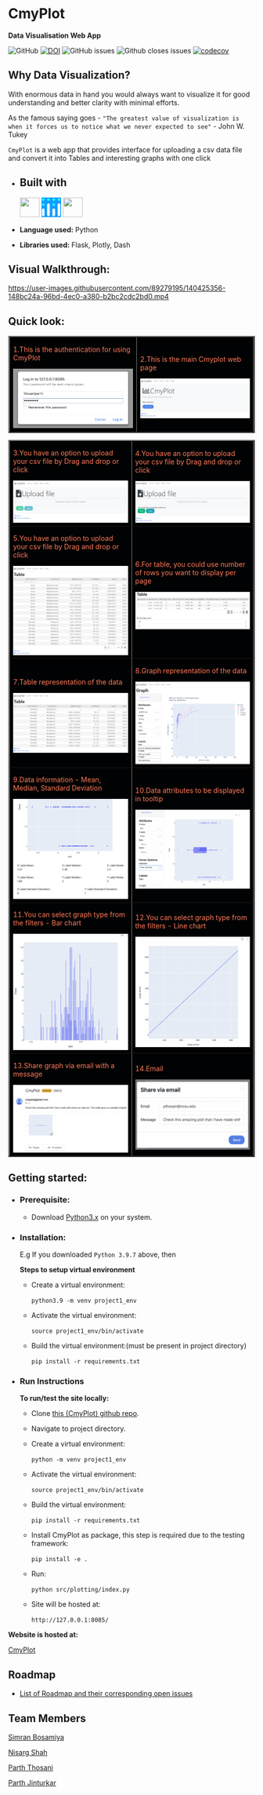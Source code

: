# CmyPlot  
**Data Visualisation Web App** 


![GitHub](https://img.shields.io/github/license/thosaniparth/Cmyplot)
[![DOI](https://zenodo.org/badge/418669581.svg)](https://zenodo.org/badge/latestdoi/418669581)
![GitHub issues](https://img.shields.io/github/issues-raw/thosaniparth/Cmyplot)
![Github closes issues](https://img.shields.io/github/issues-closed-raw/thosaniparth/Cmyplot)
[![codecov](https://codecov.io/gh/thosaniparth/CmyPlot/branch/main/graph/badge.svg?token=MFMBV2TFF3)](https://codecov.io/gh/thosaniparth/CmyPlot)

## Why Data Visualization?

With enormous data in hand you would always want to visualize it for good understanding and better clarity with minimal efforts. 

As the famous saying goes - `"The greatest value of visualization is when it forces us to notice what we never expected to see"` - John W. Tukey

`CmyPlot` is a web app that provides interface for uploading a csv data file and convert it into Tables and interesting graphs with one click

- ## Built with

  <img src="https://cdn.jsdelivr.net/gh/devicons/devicon/icons/python/python-original.svg" width="40" height="40" />
  <img src="docs/images/custom_icons/plotly_icon.png" width="40" height="40"/>
  <img src = "https://cdn.jsdelivr.net/gh/devicons/devicon/icons/flask/flask-original.svg" width="40" height="40"/>

- **Language used:** Python
- **Libraries used:** Flask, Plotly, Dash
## Visual Walkthrough:

https://user-images.githubusercontent.com/89279195/140425356-148bc24a-96bd-4ec0-a380-b2bc2cdc2bd0.mp4


## Quick look:

<table border="2" bordercolorlight="#b9dcff" bordercolordark="#006fdd">

  <tr style="background: #010203 ">
    <td valign="left"> 
      <p style="color: #FF7A59"> 1.This is the authentication for using CmyPlot 
      </p>
      <a href="./docs/images/authentication_usr_pwd.png"> 
        <img src="./docs/images/authentication_usr_pwd.png" >      
      </a>
    </td>
    <td valign="left"> 
      <p style="color: #FF7A59"> 2.This is the main Cmyplot web page
      </p>
      <a href="./docs/images/home_page.png">
        <img src="./docs/images/home_page.png"> 
      </a>
    </td>
  </tr>

<table border="2" bordercolorlight="#b9dcff" bordercolordark="#006fdd">

  <tr style="background: #010203 ">
    <td valign="left"> 
      <p style="color: #FF7A59"> 3.You have an option to upload your csv file 
        by Drag and drop or click 
      </p>
      <a href="./docs/images/pre_upload.png"> 
        <img src="./docs/images/pre_upload.png" >      
      </a>
    </td>
    <td valign="left"> 
      <p style="color: #FF7A59"> 4.You have an option to upload your csv file 
        by Drag and drop or click
      </p>
      <a href="./docs/images/post_upload.png">
        <img src="./docs/images/post_upload.png"> 
      </a>
    </td>
  </tr>
  
  <tr style="background: #010203;"> 
    <td valign="left">
      <p style="color: #FF7A59"> 5.You have an option to upload your csv file 
        by Drag and drop or click
      </p>  
      <a href="./docs/images/table.png">
        <img src="./docs/images/table.png">    
      </a>
    </td>
    <td valign="left"> 
      <p style="color: #FF7A59"> 6.For table, you could use 
      number of rows you want to display per page
      </p>
      <a href="./docs/images/row_count_table.png">
        <img src="./docs/images/row_count_table.png">          
      </a>
    </td>

  </tr> 
  
  <tr style="background: #010203;"> 
    <td valign="left">
     <p style="color: #FF7A59"> 7.Table representation of the data
      </p>
     <a href="./docs/images/table_filtered.png">
        <img src="./docs/images/table_filtered.png"> 
      </a> 
    </td> 
    <td valign="left">
     <p style="color: #FF7A59"> 8.Graph representation of the data
      </p>
     <a href="./docs/images/graph_filled.png">
        <img src="./docs/images/graph_filled.png"> 
      </a> 
    </td> 
  </tr> 
  
  <tr style="background: #010203;"> 
    <td valign="left">
     <p style="color: #FF7A59"> 9.Data information - Mean, Median, Standard Deviation
      </p>
     <a href="./docs/images/graph_information.png">
        <img src="./docs/images/graph_information.png"> 
      </a> 
    </td> 
    <td valign="left">
     <p style="color: #FF7A59"> 10.Data attributes to be displayed in tooltip
      </p>
     <a href="./docs/images/hover_options.png">
        <img src="./docs/images/hover_options.png"> 
      </a> 
    </td> 
  </tr> 
  
  <tr style="background: #010203;"> 
    <td valign="left">
     <p style="color: #FF7A59"> 11.You can select graph type from the filters - Bar chart
      </p>
     <a href="./docs/images/barchart.png">
        <img src="./docs/images/barchart.png"> 
      </a> 
    </td> 
    <td valign="left">
     <p style="color: #FF7A59"> 12.You can select graph type from the filters - Line chart
      </p>
     <a href="./docs/images/linechart.png">
        <img src="./docs/images/linechart.png"> 
      </a> 
    </td> 
  </tr> 
  
  <tr style="background: #010203;"> 
    <td valign="left">
     <p style="color: #FF7A59"> 13.Share graph via email with a message
      </p>
     <a href="./docs/images/email.jpg">
        <img src="./docs/images/email.jpg"> 
      </a> 
    </td> 
    <td valign="left">
     <p style="color: #FF7A59"> 14.Email
      </p>
     <a href="./docs/images/share_graph.png">
        <img src="./docs/images/share_graph.png"> 
      </a> 
    </td> 
  </tr> 


  <!-- <tr style="background: #010203;"> 
    <td valign = "center">
      <a href="./docs/images/graph_filled.png">
        <img src="./docs/images/graph_filled.png"> 
      </a>
    </td>
    
  </tr>  -->
 </table>
   
## Getting started:

  - ### Prerequisite:
      - Download [Python3.x](https://www.python.org/downloads/) on your system.

   - ### Installation:
      E.g If you downloaded `Python 3.9.7` above, then

      **Steps to setup virtual environment**
     - Create a virtual environment:

        `python3.9 -m venv project1_env`
    
     - Activate the virtual environment: 

        `source project1_env/bin/activate`
    
     - Build the virtual environment:(must be present in project directory)

        `pip install -r requirements.txt`

  - ### Run Instructions

     **To run/test the site locally:**

     - Clone [this (CmyPlot) github repo](https://github.com/thosaniparth/CmyPlot).

     - Navigate to project directory.

     - Create a virtual environment:

        `python -m venv project1_env`
    
     - Activate the virtual environment: 

        `source project1_env/bin/activate`
    
     - Build the virtual environment:

        `pip install -r requirements.txt`

     - Install CmyPlot as package, this step is required due to the testing framework:

        `pip install -e .`
  
     - Run:
     
        `python src/plotting/index.py`

     - Site will be hosted at:
     
        `http://127.0.0.1:8085/`
       
   **Website is hosted at:**
   
   [CmyPlot](https://cmyplot-seproject.herokuapp.com)

  ## Roadmap
   - [List of Roadmap and their corresponding open issues](https://github.com/thosaniparth/CmyPlot/issues/21)
       
## Team Members
[Simran Bosamiya](https://github.com/BosamiyaSimran)

[Nisarg Shah](https://github.com/freakNewton)

[Parth Thosani](https://github.com/thosaniparth)
  
[Parth Jinturkar](https://github.com/ParthJinturkar)


